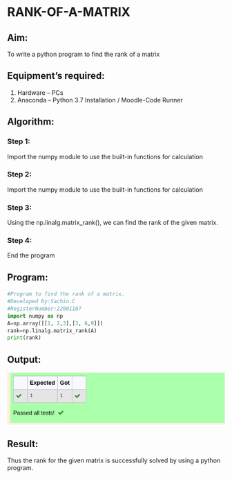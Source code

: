 # RANK-OF-A-MATRIX
## Aim:
To write a python program to find the rank of a matrix
## Equipment’s required:
1. 	Hardware – PCs
2. 	Anaconda – Python 3.7 Installation / Moodle-Code Runner
## Algorithm:
### Step 1:
Import the numpy module to use the built-in functions for calculation 
### Step 2: 
Import the numpy module to use the built-in functions for calculation
### Step 3: 
Using the np.linalg.matrix_rank(), we can find the rank of the given matrix.
### Step 4: 
End the program
## Program:
```python
#Program to find the rank of a matrix.
#Developed by:Sachin.C
#RegisterNumber:22001187
import numpy as np
A=np.array([[1, 2,3],[3, 6,9]])
rank=np.linalg.matrix_rank(A) 
print(rank)
```
## Output:
![output](/s2.png)

## Result:
Thus the rank for the given matrix is successfully solved by  using a python program.

